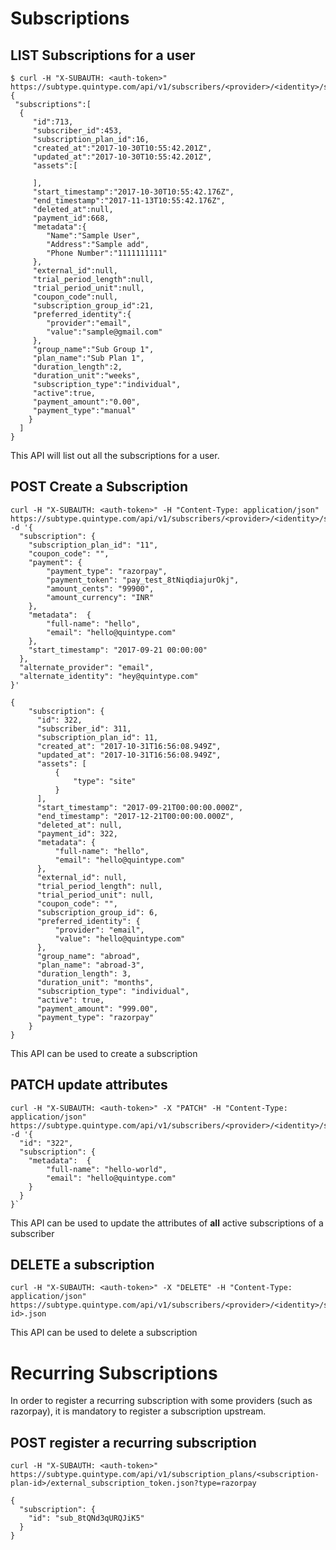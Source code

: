 # Subscriptions

## LIST Subscriptions for a user

```shell
$ curl -H "X-SUBAUTH: <auth-token>" https://subtype.quintype.com/api/v1/subscribers/<provider>/<identity>/subscriptions.json
{
 "subscriptions":[
  {
     "id":713,
     "subscriber_id":453,
     "subscription_plan_id":16,
     "created_at":"2017-10-30T10:55:42.201Z",
     "updated_at":"2017-10-30T10:55:42.201Z",
     "assets":[

     ],
     "start_timestamp":"2017-10-30T10:55:42.176Z",
     "end_timestamp":"2017-11-13T10:55:42.176Z",
     "deleted_at":null,
     "payment_id":668,
     "metadata":{
        "Name":"Sample User",
        "Address":"Sample add",
        "Phone Number":"1111111111"
     },
     "external_id":null,
     "trial_period_length":null,
     "trial_period_unit":null,
     "coupon_code":null,
     "subscription_group_id":21,
     "preferred_identity":{
        "provider":"email",
        "value":"sample@gmail.com"
     },
     "group_name":"Sub Group 1",
     "plan_name":"Sub Plan 1",
     "duration_length":2,
     "duration_unit":"weeks",
     "subscription_type":"individual",
     "active":true,
     "payment_amount":"0.00",
     "payment_type":"manual"
    }
  ]
}
```

This API will list out all the subscriptions for a user.

## POST Create a Subscription

```shell
curl -H "X-SUBAUTH: <auth-token>" -H "Content-Type: application/json" https://subtype.quintype.com/api/v1/subscribers/<provider>/<identity>/subscriptions.json -d '{
  "subscription": {
    "subscription_plan_id": "11",
    "coupon_code": "",
    "payment": {
        "payment_type": "razorpay",
        "payment_token": "pay_test_8tNiqdiajurOkj",
        "amount_cents": "99900",
        "amount_currency": "INR"
    },
    "metadata":  {
        "full-name": "hello",
        "email": "hello@quintype.com"
    },
    "start_timestamp": "2017-09-21 00:00:00"
  },
  "alternate_provider": "email",
  "alternate_identity": "hey@quintype.com"
}'

{
    "subscription": {
      "id": 322,
      "subscriber_id": 311,
      "subscription_plan_id": 11,
      "created_at": "2017-10-31T16:56:08.949Z",
      "updated_at": "2017-10-31T16:56:08.949Z",
      "assets": [
          {
              "type": "site"
          }
      ],
      "start_timestamp": "2017-09-21T00:00:00.000Z",
      "end_timestamp": "2017-12-21T00:00:00.000Z",
      "deleted_at": null,
      "payment_id": 322,
      "metadata": {
          "full-name": "hello",
          "email": "hello@quintype.com"
      },
      "external_id": null,
      "trial_period_length": null,
      "trial_period_unit": null,
      "coupon_code": "",
      "subscription_group_id": 6,
      "preferred_identity": {
          "provider": "email",
          "value": "hello@quintype.com"
      },
      "group_name": "abroad",
      "plan_name": "abroad-3",
      "duration_length": 3,
      "duration_unit": "months",
      "subscription_type": "individual",
      "active": true,
      "payment_amount": "999.00",
      "payment_type": "razorpay"
    }
}
```

This API can be used to create a subscription

## PATCH update attributes

```shell
curl -H "X-SUBAUTH: <auth-token>" -X "PATCH" -H "Content-Type: application/json" https://subtype.quintype.com/api/v1/subscribers/<provider>/<identity>/subscriptions.json -d '{
  "id": "322",
  "subscription": {
    "metadata":  {
        "full-name": "hello-world",
        "email": "hello@quintype.com"
    }
  }
}`
```

This API can be used to update the attributes of **all** active subscriptions of a subscriber

## DELETE a subscription

```shell
curl -H "X-SUBAUTH: <auth-token>" -X "DELETE" -H "Content-Type: application/json" https://subtype.quintype.com/api/v1/subscribers/<provider>/<identity>/subscriptions/<subscription-id>.json
```

This API can be used to delete a subscription

# Recurring Subscriptions

In order to register a recurring subscription with some providers (such as razorpay), it is mandatory to register a subscription upstream.

## POST register a recurring subscription

```shell
curl -H "X-SUBAUTH: <auth-token>" https://subtype.quintype.com/api/v1/subscription_plans/<subscription-plan-id>/external_subscription_token.json?type=razorpay

{
  "subscription": {
    "id": "sub_8tQNd3qURQJiK5"
  }
}
```
